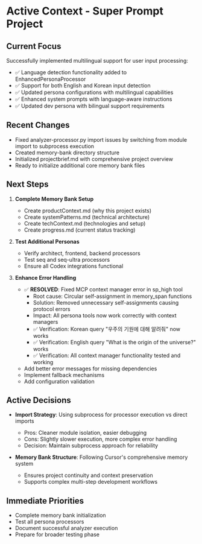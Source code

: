 # Active Context - Super Prompt Project

## Current Focus

Successfully implemented multilingual support for user input processing:

- ✅ Language detection functionality added to EnhancedPersonaProcessor
- ✅ Support for both English and Korean input detection
- ✅ Updated persona configurations with multilingual capabilities
- ✅ Enhanced system prompts with language-aware instructions
- ✅ Updated dev persona with bilingual support requirements

## Recent Changes

- Fixed analyzer-processor.py import issues by switching from module import to
  subprocess execution
- Created memory-bank directory structure
- Initialized projectbrief.md with comprehensive project overview
- Ready to initialize additional core memory bank files

## Next Steps

1. **Complete Memory Bank Setup**
   - Create productContext.md (why this project exists)
   - Create systemPatterns.md (technical architecture)
   - Create techContext.md (technologies and setup)
   - Create progress.md (current status tracking)

2. **Test Additional Personas**
   - Verify architect, frontend, backend processors
   - Test seq and seq-ultra processors
   - Ensure all Codex integrations functional

3. **Enhance Error Handling**
   - ✅ **RESOLVED**: Fixed MCP context manager error in sp_high tool
     - Root cause: Circular self-assignment in memory_span functions
     - Solution: Removed unnecessary self-assignments causing protocol errors
     - Impact: All persona tools now work correctly with context managers
     - ✅ Verification: Korean query "우주의 기원에 대해 알려줘" now works
     - ✅ Verification: English query "What is the origin of the universe?" works
     - ✅ Verification: All context manager functionality tested and working
   - Add better error messages for missing dependencies
   - Implement fallback mechanisms
   - Add configuration validation

## Active Decisions

- **Import Strategy**: Using subprocess for processor execution vs direct
  imports
  - Pros: Cleaner module isolation, easier debugging
  - Cons: Slightly slower execution, more complex error handling
  - Decision: Maintain subprocess approach for reliability

- **Memory Bank Structure**: Following Cursor's comprehensive memory system
  - Ensures project continuity and context preservation
  - Supports complex multi-step development workflows

## Immediate Priorities

- Complete memory bank initialization
- Test all persona processors
- Document successful analyzer execution
- Prepare for broader testing phase
